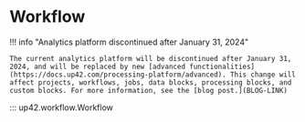 # Workflow

!!! info "Analytics platform discontinued after January 31, 2024"

    The current analytics platform will be discontinued after January 31, 2024, and will be replaced by new [advanced functionalities](https://docs.up42.com/processing-platform/advanced). This change will affect projects, workflows, jobs, data blocks, processing blocks, and custom blocks. For more information, see the [blog post.](BLOG-LINK)

::: up42.workflow.Workflow
